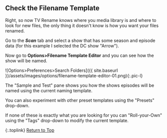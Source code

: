 <!-- START CHECK FILNAME TEMPLATE ------------ -->
## Check the Filename Template

Right, so now TV&nbsp;Rename knows where you media library is and where to look for new files, the only thing it doesn't know is how you want your files renamed.

Go to the _**Scan**_ tab and select a show that has some season and episode data (for this example I selected the DC show "Arrow").

Now go to **Options>Filename Template Editor** and you can see how the show will be named.

![Options>Preferences>Search Folders]({{ site.baseurl }}/assets/images/options/filename-template-editor-01.png){:.pic-l}

The "Sample and Test" pane shows you how the shows episodes will be named using the current naming template.

You can also experiment with other preset templates using the "Presets" drop-down.

If none of these is exactly what you are looking for you can "Roll-your-Own" using the "Tags" drop-down to modify the current template.

{:.toplink}
[Return to Top]()
<!-- END CHECK FILENAME TEMPLATE ------------- -->
